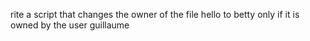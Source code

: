 rite a script that changes the owner of the file hello to betty only if it is owned by the user guillaume
